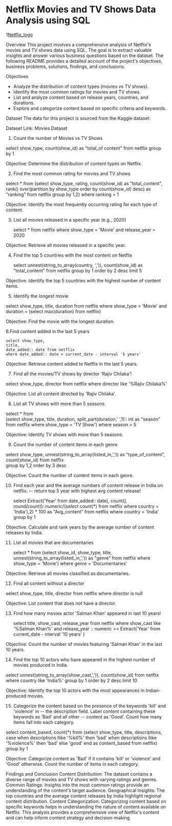 # Netflix Movies and TV Shows Data Analysis using SQL

1[Netflix_logo](https://github.com/mitaligupta9/netflix_sql_project/blob/main/logo.png)


Overview
This project involves a comprehensive analysis of Netflix's movies and TV shows data using SQL. The goal is to extract valuable insights and answer various business questions based on the dataset. The following README provides a detailed account of the project's objectives, business problems, solutions, findings, and conclusions.

Objectives
  - Analyze the distribution of content types (movies vs TV shows).
  - Identify the most common ratings for movies and TV shows.
  - List and analyze content based on release years, countries, and durations.
  - Explore and categorize content based on specific criteria and keywords.

Dataset
The data for this project is sourced from the Kaggle dataset:

Dataset Link: Movies Dataset

 1. Count the number of Movies vs TV Shows

select show_type,
	count(show_id) as "total_of content"
	from netflix
	group by 1

Objective: Determine the distribution of content types on Netflix.

2. Find the most common rating for movies and TV shows

select * from
	(select show_type,
	rating,
	count(show_id) as "total_content",
	rank() over(partition by show_type order by count(show_id) desc) as "ranking"
	from netflix
	group by 1,2)
where ranking = 1
	
Objective: Identify the most frequently occurring rating for each type of content.
 
3. List all movies released in a specific year (e.g., 2020)

	select * from netflix
	where show_type = 'Movie'
	and release_year = 2020

 Objective: Retrieve all movies released in a specific year.
	
4. Find the top 5 countries with the most content on Netflix

	
	select unnest(string_to_array(country, ',')),
	count(show_id) as "total_content"
	from netflix
	group by 1
	order by 2 desc
	limit 5

 Objective: Identify the top 5 countries with the highest number of content items.
	
5. Identify the longest movie

select show_type, 
	title,
	duration
	from netflix
	where show_type = 'Movie' and duration = (select max(duration) from netflix)

Objective: Find the movie with the longest duration.

 6.Find content added in the last 5 years

	select show_type,
	title,
	date_added:: date from netflix
	where date_added:: date > current_date - interval '5 years'

Objective: Retrieve content added to Netflix in the last 5 years.
 
7. Find all the movies/TV shows by director 'Rajiv Chilaka'!

select show_type,
	director
	from netflix
	where director like '%Rajiv Chilaka%'
	
Objective: List all content directed by 'Rajiv Chilaka'.
 
8. List all TV shows with more than 5 seasons

select * from 	
	(select show_type,
	title,
	duration,
	split_part(duration,' ',1):: int as "season"
	from netflix
	where show_type = 'TV Show')
	where season > 5
	
Objective: Identify TV shows with more than 5 seasons.
 
  9. Count the number of content items in each genre

select 
	show_type,
	unnest(string_to_array(listed_in,',')) as "type_of_content", 
	count(show_id)
	from netflix	
	group by 1,2
	order by 3 desc
	
Objective: Count the number of content items in each genre.
 
10. Find each year and the average numbers of content release in India on netflix. 
-- return top 5 year with highest avg content release!


	
	select
	Extract('Year' from date_added:: date),
	count(*),
	round(count(*)::numeric/(select count(*) from netflix where country = 'India'),2) * 100 as "Avg_content"
	from netflix
	where country = 'India'
	group by 1


Objective: Calculate and rank years by the average number of content releases by India.	
	
11. List all movies that are documentaries

	select * from
(select show_id,
	show_type,
	title,
	unnest(string_to_array(listed_in,',')) as "genre"
	from netflix
	where show_type = 'Movie')
where genre = 'Documentaries'

Objective: Retrieve all movies classified as documentaries.

12. Find all content without a director

select show_type,
	title,
	director
	from netflix
	where director is null

 Objective: List content that does not have a director.
	
13. Find how many movies actor 'Salman Khan' appeared in last 10 years!

	
	select 
	title,
	show_cast,
	release_year
	from netflix
	where show_cast like '%Salman Khan%' and 
	release_year :: numeric >= Extract('Year' from current_date - interval '10 years' )
	
Objective: Count the number of movies featuring 'Salman Khan' in the last 10 years.
	
14. Find the top 10 actors who have appeared in the highest number of movies produced in India.

select unnest(string_to_array(show_cast,',')),
	count(show_id)
	from netflix
	where country like 'India%'
group by 1
	order by 2 desc
	limit 10

Objective: Identify the top 10 actors with the most appearances in Indian-produced movies.

15. Categorize the content based on the presence of the keywords 'kill' and 'violence' in 
-- the description field. Label content containing these keywords as 'Bad' and all other 
-- content as 'Good'. Count how many items fall into each category.


select content_based,
	count(*) from
(select show_type,
	title,
	descriptions, 
	case 
		when descriptions Ilike '%kill%' then 'bad'
		when descriptions Ilike '%violence%' then 'bad'
		else 'good'
	end as content_based
	from netflix)
group by 1

Objective: Categorize content as 'Bad' if it contains 'kill' or 'violence' and 'Good' otherwise. Count the number of items in each category.

Findings and Conclusion
Content Distribution: The dataset contains a diverse range of movies and TV shows with varying ratings and genres.
Common Ratings: Insights into the most common ratings provide an understanding of the content's target audience.
Geographical Insights: The top countries and the average content releases by India highlight regional content distribution.
Content Categorization: Categorizing content based on specific keywords helps in understanding the nature of content available on Netflix.
This analysis provides a comprehensive view of Netflix's content and can help inform content strategy and decision-making.


